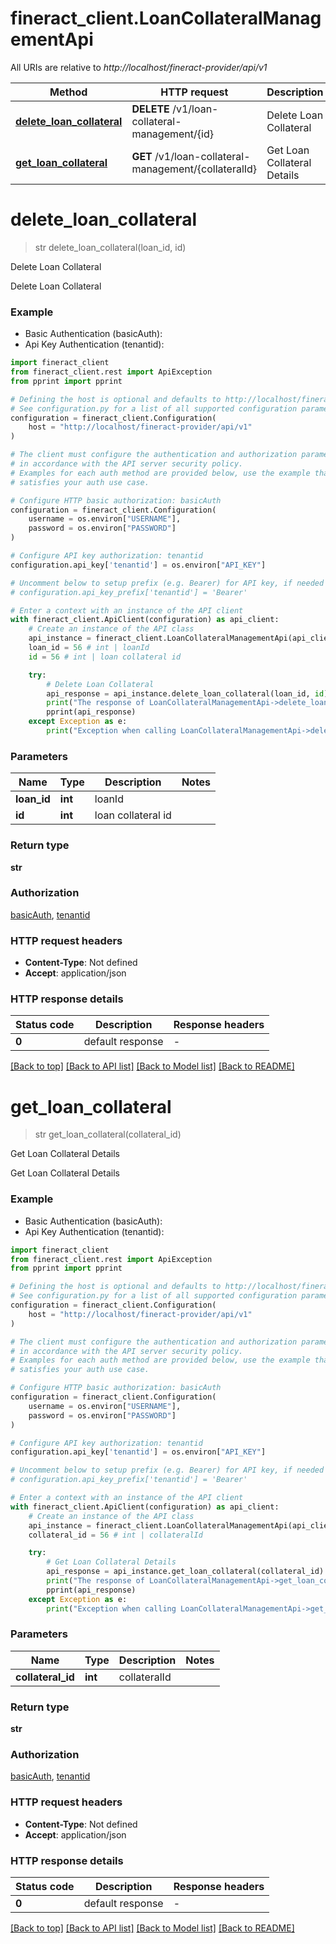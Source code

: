 # fineract_client.LoanCollateralManagementApi

All URIs are relative to *http://localhost/fineract-provider/api/v1*

Method | HTTP request | Description
------------- | ------------- | -------------
[**delete_loan_collateral**](LoanCollateralManagementApi.md#delete_loan_collateral) | **DELETE** /v1/loan-collateral-management/{id} | Delete Loan Collateral
[**get_loan_collateral**](LoanCollateralManagementApi.md#get_loan_collateral) | **GET** /v1/loan-collateral-management/{collateralId} | Get Loan Collateral Details


# **delete_loan_collateral**
> str delete_loan_collateral(loan_id, id)

Delete Loan Collateral

Delete Loan Collateral

### Example

* Basic Authentication (basicAuth):
* Api Key Authentication (tenantid):

```python
import fineract_client
from fineract_client.rest import ApiException
from pprint import pprint

# Defining the host is optional and defaults to http://localhost/fineract-provider/api/v1
# See configuration.py for a list of all supported configuration parameters.
configuration = fineract_client.Configuration(
    host = "http://localhost/fineract-provider/api/v1"
)

# The client must configure the authentication and authorization parameters
# in accordance with the API server security policy.
# Examples for each auth method are provided below, use the example that
# satisfies your auth use case.

# Configure HTTP basic authorization: basicAuth
configuration = fineract_client.Configuration(
    username = os.environ["USERNAME"],
    password = os.environ["PASSWORD"]
)

# Configure API key authorization: tenantid
configuration.api_key['tenantid'] = os.environ["API_KEY"]

# Uncomment below to setup prefix (e.g. Bearer) for API key, if needed
# configuration.api_key_prefix['tenantid'] = 'Bearer'

# Enter a context with an instance of the API client
with fineract_client.ApiClient(configuration) as api_client:
    # Create an instance of the API class
    api_instance = fineract_client.LoanCollateralManagementApi(api_client)
    loan_id = 56 # int | loanId
    id = 56 # int | loan collateral id

    try:
        # Delete Loan Collateral
        api_response = api_instance.delete_loan_collateral(loan_id, id)
        print("The response of LoanCollateralManagementApi->delete_loan_collateral:\n")
        pprint(api_response)
    except Exception as e:
        print("Exception when calling LoanCollateralManagementApi->delete_loan_collateral: %s\n" % e)
```



### Parameters


Name | Type | Description  | Notes
------------- | ------------- | ------------- | -------------
 **loan_id** | **int**| loanId | 
 **id** | **int**| loan collateral id | 

### Return type

**str**

### Authorization

[basicAuth](../README.md#basicAuth), [tenantid](../README.md#tenantid)

### HTTP request headers

 - **Content-Type**: Not defined
 - **Accept**: application/json

### HTTP response details

| Status code | Description | Response headers |
|-------------|-------------|------------------|
**0** | default response |  -  |

[[Back to top]](#) [[Back to API list]](../README.md#documentation-for-api-endpoints) [[Back to Model list]](../README.md#documentation-for-models) [[Back to README]](../README.md)

# **get_loan_collateral**
> str get_loan_collateral(collateral_id)

Get Loan Collateral Details

Get Loan Collateral Details

### Example

* Basic Authentication (basicAuth):
* Api Key Authentication (tenantid):

```python
import fineract_client
from fineract_client.rest import ApiException
from pprint import pprint

# Defining the host is optional and defaults to http://localhost/fineract-provider/api/v1
# See configuration.py for a list of all supported configuration parameters.
configuration = fineract_client.Configuration(
    host = "http://localhost/fineract-provider/api/v1"
)

# The client must configure the authentication and authorization parameters
# in accordance with the API server security policy.
# Examples for each auth method are provided below, use the example that
# satisfies your auth use case.

# Configure HTTP basic authorization: basicAuth
configuration = fineract_client.Configuration(
    username = os.environ["USERNAME"],
    password = os.environ["PASSWORD"]
)

# Configure API key authorization: tenantid
configuration.api_key['tenantid'] = os.environ["API_KEY"]

# Uncomment below to setup prefix (e.g. Bearer) for API key, if needed
# configuration.api_key_prefix['tenantid'] = 'Bearer'

# Enter a context with an instance of the API client
with fineract_client.ApiClient(configuration) as api_client:
    # Create an instance of the API class
    api_instance = fineract_client.LoanCollateralManagementApi(api_client)
    collateral_id = 56 # int | collateralId

    try:
        # Get Loan Collateral Details
        api_response = api_instance.get_loan_collateral(collateral_id)
        print("The response of LoanCollateralManagementApi->get_loan_collateral:\n")
        pprint(api_response)
    except Exception as e:
        print("Exception when calling LoanCollateralManagementApi->get_loan_collateral: %s\n" % e)
```



### Parameters


Name | Type | Description  | Notes
------------- | ------------- | ------------- | -------------
 **collateral_id** | **int**| collateralId | 

### Return type

**str**

### Authorization

[basicAuth](../README.md#basicAuth), [tenantid](../README.md#tenantid)

### HTTP request headers

 - **Content-Type**: Not defined
 - **Accept**: application/json

### HTTP response details

| Status code | Description | Response headers |
|-------------|-------------|------------------|
**0** | default response |  -  |

[[Back to top]](#) [[Back to API list]](../README.md#documentation-for-api-endpoints) [[Back to Model list]](../README.md#documentation-for-models) [[Back to README]](../README.md)


